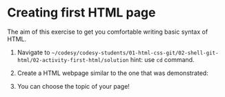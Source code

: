 # Creating first HTML page

The aim of this exercise to get you comfortable writing basic syntax of HTML.

1. Navigate to `~/codesy/codesy-students/01-html-css-git/02-shell-git-html/02-activity-first-html/solution` hint: use `cd` command.

2. Create a HTML webpage similar to the one that was demonstrated:

3. You can choose the topic of your page!